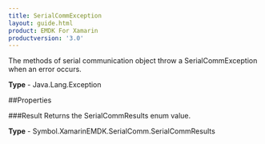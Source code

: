 ```yaml
---
title: SerialCommException
layout: guide.html
product: EMDK For Xamarin 
productversion: '3.0' 
---
```

The methods of serial communication object throw a SerialCommException when an error occurs.

**Type** - Java.Lang.Exception

##Properties

###Result
Returns the SerialCommResults enum value.

**Type** - Symbol.XamarinEMDK.SerialComm.SerialCommResults
